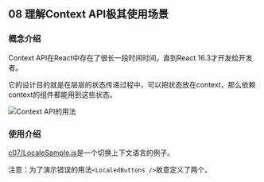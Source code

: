 ## 08 理解Context API极其使用场景


### 概念介绍

Context API在React中存在了很长一段时间时间，直到React 16.3才开发给开发者。

它的设计目的就是在层层的状态传递过程中，可以把状态放在context，那么依赖context的组件都能用到这些状态。



![Context API的用法](https://blog-1258030304.cos.ap-guangzhou.myqcloud.com/books/react-action/context-api.png)


### 使用介绍

[c07/LocaleSample.js](https://codesandbox.io/s/6n20nrzlxz)是一个切换上下文语言的例子。

注意：为了演示错误的用法`<LocaledButtons />`故意定义了两个。


